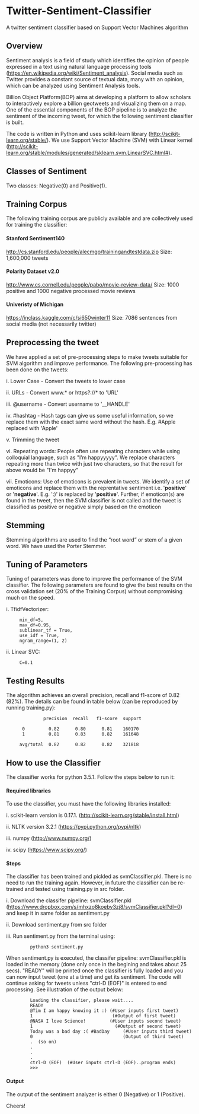 # Twitter-Sentiment-Classifier
A twitter sentiment classifier based on Support Vector Machines algorithm

## Overview

Sentiment analysis is a field of study which identifies the opinion of people expressed in a text using natural language processing tools (https://en.wikipedia.org/wiki/Sentiment_analysis). Social media such as Twitter provides a constant source of textual data, many with an opinion, which can be analyzed using Sentiment Analysis tools.

Billion Object Platform(BOP) aims at developing a platform to allow scholars to interactively explore a billion geotweets and visualizing them on a map. One of the essential components of the BOP pipeline is to analyze the sentiment of the incoming tweet, for which the following sentiment classifier is built.

The code is written in Python and uses scikit-learn library (http://scikit-learn.org/stable/). We use Support Vector Machine (SVM) with Linear kernel (http://scikit-learn.org/stable/modules/generated/sklearn.svm.LinearSVC.html#).

## Classes of Sentiment

Two classes: Negative(0) and Positive(1).

## Training Corpus

The following training corpus are publicly available and are collectively used for training the classifier:

#### Stanford Sentiment140

http://cs.stanford.edu/people/alecmgo/trainingandtestdata.zip Size: 1,600,000 tweets

#### Polarity Dataset v2.0

http://www.cs.cornell.edu/people/pabo/movie-review-data/ Size: 1000 positive and 1000 negative processed movie reviews

#### Univeristy of Michigan

https://inclass.kaggle.com/c/si650winter11 Size: 7086 sentences from social media (not necessarily twitter)

## Preprocessing the tweet

We have applied a set of pre-processing steps to make tweets suitable for SVM algorithm and improve performance. The following pre-processing has been done on the tweets:

i. Lower Case - Convert the tweets to lower case

ii. URLs - Convert www.* or https?://* to 'URL'

iii. @username - Convert username to '__HANDLE'

iv. #hashtag - Hash tags can give us some useful information, so we replace them with the exact same word without the hash. E.g. #Apple replaced with 'Apple'

v. Trimming the tweet

vi. Repeating words: People often use repeating characters while using colloquial language, such as "I’m happyyyyy". We replace characters repeating more than twice with just two characters, so that the result for above would be "I'm happyy"

vii. Emoticons: Use of emoticons is prevalent in tweets. We identify a set of emoticons and replace them with the reprentative sentiment i.e. '__positive__' or '__negative__'. E.g. ':)' is replaced by '__positive__'. Further, if emoticon(s) are found in the tweet, then the SVM classifier is not called and the tweet is classified as positive or negative simply based on the emoticon

## Stemming

Stemming algorithms are used to find the “root word” or stem of a given word. We have used the Porter Stemmer.

## Tuning of Parameters

Tuning of parameters was done to improve the performance of the SVM classifier. The following parameters are found to give the best results on the cross validation set (20% of the Training Corpus) without compromising much on the speed.

i. TfidfVectorizer:

         min_df=5, 
         max_df=0.95, 
         sublinear_tf = True,
         use_idf = True,
         ngram_range=(1, 2)

ii. Linear SVC:

         C=0.1


## Testing Results

The algorithm achieves an overall precision, recall and f1-score of 0.82 (82%). The details can be found in table below (can be reproduced by running training.py):

                  precision  recall   f1-score  support

          0         0.82      0.80      0.81    160170
          1         0.81      0.83      0.82    161648

         avg/total  0.82      0.82      0.82    321818


## How to use the Classifier

The classifier works for python 3.5.1. Follow the steps below to run it:

#### Required libraries

To use the classifier, you must have the following libraries installed:

i. scikit-learn version is 0.17.1. (http://scikit-learn.org/stable/install.html)

ii. NLTK version 3.2.1 (https://pypi.python.org/pypi/nltk)

iii. numpy (http://www.numpy.org/)

iv. scipy (https://www.scipy.org/)

#### Steps

The classifier has been trained and pickled as svmClassifier.pkl. There is no need to run the training again. However, in future the classifier can be re-trained and tested using training.py in src folder.

i. Download the classifer pipeline: svmClassifier.pkl (https://www.dropbox.com/s/mhxzo8koeby3zj8/svmClassifier.pkl?dl=0) and keep it in same folder as sentiment.py

ii. Download sentiment.py from src folder

iii. Run sentiment.py from the terminal using:

             python3 sentiment.py 

When sentiment.py is executed, the classifer pipeline: svmClassifier.pkl is loaded in the memory (done only once in the begining and takes about 25 secs). "READY" will be printed once the classifier is fully loaded and you can now input tweet (one at a time) and get its sentiment. The code will continue asking for tweets unless "ctrl-D (EOF)" is entered to end processing. See illustration of the output below:

             Loading the classifier, please wait....
             READY
             @Tim I am happy knowing it :) (#User inputs first tweet)
             1                              (#Output of first tweet)
             @NASA I love Science!         (#User inputs second tweet)
             1                               (#Output of second tweet)
             Today was a bad day :( #BadDay     (#User inputs third tweet)
             0                                  (Output of third tweet)
             .  (so on)
             .
             .
             .
             ctrl-D (EOF)  (#User inputs ctrl-D (EOF)..program ends)
             >>>


#### Output

The output of the sentiment analyzer is either 0 (Negative) or 1 (Positive). 

Cheers!

